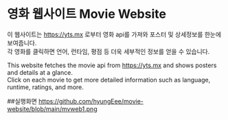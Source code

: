 # 영화 웹사이트 Movie Website

이 웹사이트는 https://yts.mx 로부터 영화 api를 가져와 포스터 및 상세정보를 한눈에 보여줍니다.\
각 영화를 클릭하면 언어, 런타임, 평점 등 더욱 세부적인 정보를 얻을 수 있습니다.

This website fetches the movie api from https://yts.mx and shows posters and details at a glance.\
Click on each movie to get more detailed information such as language, runtime, ratings, and more.

##실행화면
https://github.com/hyungEee/movie-website/blob/main/mvweb1.png
